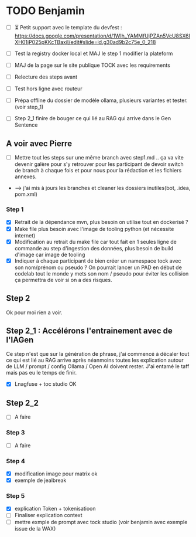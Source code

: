 # TODO Benjamin

* [ ] ⏳️ Petit support avec le template du devfest : https://docs.google.com/presentation/d/1WIh_YAMMfUjPZAn5VcU8SX6IXH01jP025pKKcTBaxiI/edit#slide=id.g30ad9b2c75e_0_218
* [ ] Test la registry docker local et MAJ le step 1 modifier la plateform
* [ ] MAJ de la page sur le site publique TOCK avec les requirements
* [ ] Relecture des steps avant
* [ ] Test hors ligne avec routeur
* [ ] Prépa offline du dossier de modèle ollama, plusieurs variantes et tester. (voir step_1)
* [ ] Step 2_1 finire de bouger ce qui lié au RAG qui arrive dans le Gen Sentence


## A voir avec Pierre

* [ ] Mettre tout les steps sur une même branch avec step1.md .. ça va vite devenir galère pour s'y retrouver pour les participant de devoir switch de branch à chaque fois et pour nous pour la rédaction et les fichiers annexes.
* --> j'ai mis à jours les branches et cleaner les dossiers inutiles(bot, .idea, pom.xml)

### Step 1
* [X] Retrait de la dépendance mvn, plus besoin on utilise tout en dockerisé ?
* [X] Make file plus besoin avec l'image de tooling python (et nécessite internet)
* [x] Modification au retrait du make file car tout fait en 1 seules ligne de commande au step d'ingestion des données, plus besoin de build d'image car image de tooling
* [X] Indiquer à chaque participant de bien créer un namespace tock avec son nom/prénom ou pseudo ? On pourrait lancer un PAD en début de codelab tout le monde y mets son nom / pseudo pour éviter les collision ça permettra de voir si on a des risques.

## Step 2
Ok pour moi rien a voir.

## Step 2_1 : Accélérons l'entrainement avec de l'IAGen
Ce step n'est que sur la génération de phrase, j'ai commencé à décaler tout ce qui est lié au RAG arrive après néanmoins toutes les explication autour de LLM  / prompt / config Ollama / Open AI doivent rester. J'ai entamé le taff mais pas eu le temps de finir.
* [X] Lnagfuse + toc studio OK

## Step 2_2
* [ ] A faire

### Step 3
* [ ] A faire

### Step 4
* [X] modification image pour matrix ok
* [X] exemple de jealbreak

### Step 5
* [X] explication Token + tokenisatioon
* [ ] Finaliser explication context
* [ ] mettre exmple de prompt avec tock studio (voir benjamin avec exemple issue de la WAX)
